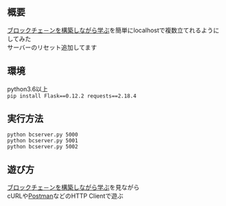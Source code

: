 ## 概要

[ブロックチェ－ンを構築しながら学ぶ](https://postd.cc/learn-blockchains-by-building-one/)を簡単にlocalhostで複数立てれるようにしてみた  
サーバーのリセット追加してます

## 環境
python3.6以上  
`pip install Flask==0.12.2 requests==2.18.4`  
## 実行方法
`python bcserver.py 5000`  
`python bcserver.py 5001`  
`python bcserver.py 5002`

## 遊び方
[ブロックチェ－ンを構築しながら学ぶ](https://postd.cc/learn-blockchains-by-building-one/)を見ながら  
cURLや[Postman](https://www.getpostman.com/)などのHTTP Clientで遊ぶ
